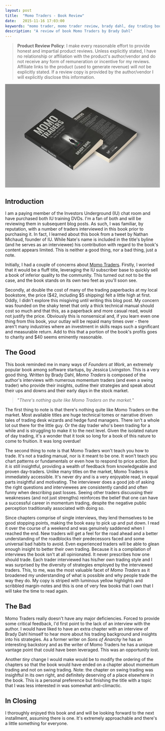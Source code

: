 ```yaml
---
layout: post
title:  "Momo Traders - Book Review"
date:   2015-11-16 17:03:00
keywords: "momo trader, momo trader review, brady dahl, day trading book, day trading book review"
description: "A review of book Momo Traders by Brady Dahl"
---
```



> **Product Review Policy**: I make every reasonable effort to provide honest and impartial product reviews. Unless explicitly stated, I have no relationship  or affiliation with the product's author/vendor and do not receive any form of remuneration or incentive for my reviews. Affiliate links to the product (used to generate revenue) will *not* be explicitly stated. If a review copy is provided by the author/vendor I will explicitly disclose this information.

![Photo of Momo Traders book](/assets/img/momotraders.jpg)

Introduction
---
I am a paying member of the Investors Underground (IU) chat room and have purchased both IU training DVDs. I'm a fan of both and will be reviewing them in subsequent blog posts. As such, I was familiar, by reputation, with a number of traders interviewed in this book prior to purchasing it. In fact, I learned about this book from a tweet by Nathan Michaud, founder of IU. While Nate's name is included in the title's byline (and he serves as an interviewee) his contribution with regard to the book's content appears limited. This is neither a good thing, nor a bad thing, just a note.

Initially, I had a couple of concerns about [Momo Traders](http://www.momotraders.com/). Firstly, I worried that it would be a fluff title, leveraging the IU subscriber base to quickly sell a book of inferior quality to the community. This turned out not to be the case, and the book stands on its own two feet as you'll soon see.

Secondly, at double the cost of many of the trading paperbacks at my local bookstore, the price ($42, including $5 shipping) felt a little high at first. Oddly, I didn't explore this misgiving until writing this blog post. My concern was founded on the shaky tenet that only a thick technical manual should cost so much and that this, as a paperback and more casual read, would not justify the price. Obviously this is nonsensical and, if you learn even one thing from this book, your outlay will be repaid many times over - there aren't many industries where an investment in skills reaps such a significant and measurable return. Add to this that a portion of the book's profits goes to charity and $40 seems eminently reasonable.


The Good
---
This book reminded me in many ways of *Founders at Work*, an extremely popular book among software startups, by Jessica Livingston. This is a very good thing. Written by Brady Dahl, *Momo Traders* is composed of the author's interviews with numerous momentum traders (and even a swing trader) who provide their insights, outline their strategies and speak about their ups and downs and their early days in the stock market. 

> "*There's nothing quite like Momo Traders on the market.*"

The first thing to note is that there's nothing quite like Momo Traders on the market. Most available titles are huge technical tomes or narrative driven tales of trading desk wizards and hedge fund managers. There isn't a whole lot out there for the little guy. Or the day trader who's been trading for a while and is struggling to make it to the next level. Given the isolated nature of day trading, it's a wonder that it took so long for a book of this nature to come to fruition. It was long overdue!

The second thing to note is that Momo Traders won't teach you how to trade. It's not a trading manual, nor is it meant to be one. It won't teach you chart patterns or fundamentals or even how to respond to price action. But it *is* still insightful, providing a wealth of feedback from knowledgeable and proven day-traders. Unlike many titles on the market, Momo Traders is immediately accessible. It's never dry and is a very enjoyable read, in equal parts insightful and motivating. The interviewer does a good job of asking the right questions and interviewees are consistently candid and often funny when describing past losses. Seeing other traders discussing their weaknesses (and not just strengths) reinforces the belief that one can have a successful career in momentum trading, despite the negative public perception traditionally associated with doing so. 

Since chapters comprise of single interviews, they lend themselves to be good stopping points, making the book easy to pick up and put down. I read it over the course of a weekend and was genuinely saddened when I reached the end. New traders will get a feel for the road ahead and a better understanding of the roadblocks their predecessors faced and some universal bad habits to avoid. Even experienced traders will be able to glean enough insight to better their own trading. Because it is a compilation of interviews the book isn't at all opinionated. It never prescribes how one should trade. Each trader interviewed has his/her own trading style and I was surprised by the diversity of strategies employed by the interviewed traders. This, to me, was the most valuable facet of *Momo Traders* as it broadened my understanding of what is possible and why people trade the way they do. My copy is striped with luminous yellow highlights and scribbled margin-notes and this is one of very few books that I own that I will take the time to read again.

The Bad
---
Momo Traders really doesn't have any major deficiencies. Forced to provide some critical feedback, I'd first point to the lack of an interview with the author. I would have liked to have an extra chapter with an interview of Brady Dahl himself to hear more about his trading background and insights into his strategies. As a former writer on *Sons of Anarchy* he has an interesting backstory and as the writer of Momo Traders he has a unique vantage point that could have been leveraged. This was an opportunity lost. 

Another *tiny* change I would make would be to modify the ordering of the chapters so that the book would have ended on a chapter about momentum trading and not on swing trading. Note: the chapter on swing trading was insighftul in its own right, and definitely deserving of a place elsewhere in the book. This is a personal preference but finishing the title with a topic that I was less interested in was somewhat anti-climactic.

In Closing
---
I thoroughly enjoyed this book and and will be looking forward to the next installment, assuming there is one. It's extremely approachable and there's a little something for everyone.
